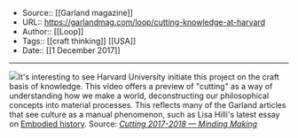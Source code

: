 ﻿
  * Source:: [[Garland magazine]]
  * URL:: https://garlandmag.com/loop/cutting-knowledge-at-harvard
  * Author:: [[Loop]]
  * Tags:: [[craft thinking]] [[USA]]
  * Date:: [[1 December 2017]]


* * *
[![](http://garlandmag.com/wp-content/uploads/2017/12/Clipboard-Image-300x171-1.jpg)](http://garlandmag.com/wp-content/uploads/2017/12/Clipboard-Image.jpg)It's interesting to see Harvard University initiate this project on the craft basis of knowledge. This video offers a preview of "cutting" as a way of understanding how we make a world, deconstructing our philosophical concepts into material processes. This reflects many of the Garland articles that see culture as a manual phenomenon, such as Lisa Hilli's latest essay on [Embodied history](http://garlandmag.com/article/embodied-history/).
Source: _[Cutting 2017-2018 — Minding Making](https://www.mindingmaking.org/cutting-20172018-1)_
